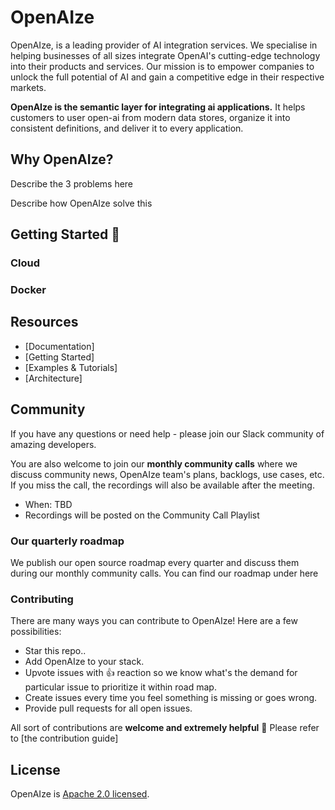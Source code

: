 # OpenAIze

OpenAIze, is a leading provider of AI integration services. We specialise in helping businesses of all sizes integrate OpenAI's cutting-edge technology into their products and services. Our mission is to empower companies to unlock the full potential of AI and gain a competitive edge in their respective markets.

__OpenAIze is the semantic layer for integrating ai applications.__ It helps customers to user open-ai from modern data stores, organize it into consistent definitions, and deliver it to every application.

## Why OpenAIze?

Describe the 3 problems here

Describe how OpenAIze solve this
 

## Getting Started 🚀

### Cloud

 
### Docker

## Resources

- [Documentation]
- [Getting Started]
- [Examples & Tutorials]
- [Architecture]

## Community

If you have any questions or need help - please join our Slack community of amazing developers.

You are also welcome to join our **monthly community calls** where we discuss community news, OpenAIze team's plans, backlogs, use cases, etc. If you miss the call, the recordings will also be available after the meeting. 
* When: TBD
* Recordings will be posted on the Community Call Playlist

### Our quarterly roadmap

We publish our open source roadmap every quarter and discuss them during our monthly community calls. You can find our roadmap under here

### Contributing

There are many ways you can contribute to OpenAIze! Here are a few possibilities:

* Star this repo..
* Add OpenAIze to your stack.
* Upvote issues with 👍 reaction so we know what's the demand for particular issue to prioritize it within road map.
* Create issues every time you feel something is missing or goes wrong.
* Provide pull requests for all open issues.

All sort of contributions are **welcome and extremely helpful** 🙌 Please refer to [the contribution guide]

## License

OpenAIze is [Apache 2.0 licensed](./packages/cubejs-server/LICENSE).
